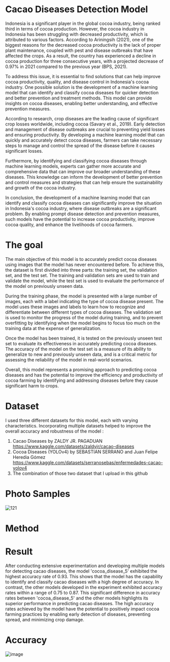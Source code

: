 # Cacao Diseases Detection Model
Indonesia is a significant player in the global cocoa industry, being ranked third in terms of cocoa production. However, the cocoa industry in Indonesia has been struggling with decreased productivity, which is attributed to various factors. According to Ariningsih (2021), one of the biggest reasons for the decreased cocoa productivity is the lack of proper plant maintenance, coupled with pest and disease outbreaks that have affected the crops. As a result, the country has experienced a decline in cocoa production for three consecutive years, with a projected decrease of 0.97% in 2021 compared to the previous year (BPS, 2021).

To address this issue, it is essential to find solutions that can help improve cocoa productivity, quality, and disease control in Indonesia's cocoa industry. One possible solution is the development of a machine learning model that can identify and classify cocoa diseases for quicker detection and better prevention and treatment methods. This model can provide insights on cocoa diseases, enabling better understanding, and effective prevention measures.

According to research, crop diseases are the leading cause of significant crop losses worldwide, including cocoa (Savary et al., 2019). Early detection and management of disease outbreaks are crucial to preventing yield losses and ensuring productivity. By developing a machine learning model that can quickly and accurately detect cocoa diseases, farmers can take necessary steps to manage and control the spread of the disease before it causes significant losses.

Furthermore, by identifying and classifying cocoa diseases through machine learning models, experts can gather more accurate and comprehensive data that can improve our broader understanding of these diseases. This knowledge can inform the development of better prevention and control measures and strategies that can help ensure the sustainability and growth of the cocoa industry.

In conclusion, the development of a machine learning model that can identify and classify cocoa diseases can significantly improve the situation in Indonesia's cocoa industry, where disease outbreaks are a significant problem. By enabling prompt disease detection and prevention measures, such models have the potential to increase cocoa productivity, improve cocoa quality, and enhance the livelihoods of cocoa farmers.


# The goal
The main objective of this model is to accurately predict cocoa diseases using images that the model has never encountered before. To achieve this, the dataset is first divided into three parts: the training set, the validation set, and the test set. The training and validation sets are used to train and validate the model, while the test set is used to evaluate the performance of the model on previously unseen data.

During the training phase, the model is presented with a large number of images, each with a label indicating the type of cocoa disease present. The model uses these images and labels to learn how to recognize and differentiate between different types of cocoa diseases. The validation set is used to monitor the progress of the model during training, and to prevent overfitting by identifying when the model begins to focus too much on the training data at the expense of generalization.

Once the model has been trained, it is tested on the previously unseen test set to evaluate its effectiveness in accurately predicting cocoa diseases. The accuracy of the model on the test set is a measure of its ability to generalize to new and previously unseen data, and is a critical metric for assessing the reliability of the model in real-world scenarios.

Overall, this model represents a promising approach to predicting cocoa diseases and has the potential to improve the efficiency and productivity of cocoa farming by identifying and addressing diseases before they cause significant harm to crops. 


# Dataset
I used three different datasets for this model, each with varying characteristics. Incorporating multiple datasets helped to improve the overall accuracy and robustness of the model : 
1. Cacao Diseases by ZALDY JR. PAGADUAN https://www.kaggle.com/datasets/zaldyjr/cacao-diseases
2. Cocoa Diseases (YOLOv4) by SEBASTIAN SERRANO and Juan Felipe Heredia Gómez https://www.kaggle.com/datasets/serranosebas/enfermedades-cacao-yolov4
3. The combination of those two dataset that I upload in this github

# Photo Samples
![121](https://github.com/FadhilahBagas17/Portofolio/assets/100406260/dfc0bbb6-eff3-46b2-b9fc-f9094f44e636)


# Method



# Result
After conducting extensive experimentation and developing multiple models for detecting cacao diseases, the model 'cocoa_disease_5' exhibited the highest accuracy rate of 0.93. This shows that the model has the capability to identify and classify cacao diseases with a high degree of accuracy. In contrast, the other models developed in the experiment exhibited accuracy rates within a range of 0.75 to 0.87. This significant difference in accuracy rates between 'cocoa_disease_5' and the other models highlights its superior performance in predicting cacao diseases. The high accuracy rates achieved by the model have the potential to positively impact cocoa farming practices by enabling early detection of diseases, preventing spread, and minimizing crop damage.


# Accuracy
![image](https://github.com/FadhilahBagas17/Portofolio/assets/100406260/c6d7e6d5-8f10-49d5-86a9-3d0d6a32cd8e)
